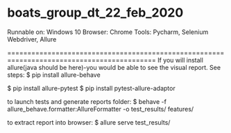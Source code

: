 # boats_group_dt_22_feb_2020
Runnable on: Windows 10 Browser: Chrome Tools: Pycharm, Selenium Webdriver, Allure

=========================================================================================== 
If you will install allure(java should be here)-you would be able to see the visual report. 
See steps: $ pip install allure-behave 

$ pip install allure-pytest 
$ pip install pytest-allure-adaptor

to launch tests and generate reports folder: 
$ behave -f allure_behave.formatter:AllureFormatter -o test_results/ features/ 

to extract report into browser: 
$ allure serve test_results/
